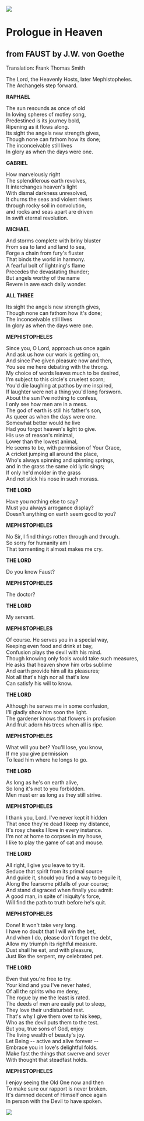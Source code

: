 ![](faust-mephisto.jpg)

# Prologue in Heaven

## from FAUST by J.W. von Goethe

Translation: Frank Thomas Smith

The Lord, the Heavenly Hosts, later Mephistopheles.\
The Archangels step forward.

**RAPHAEL**

The sun resounds as once of old\
In loving spheres of motley song,\
Predestined is its journey bold,\
Ripening as it flows along.\
Its sight the angels new strength gives,\
Though none can fathom how its done;\
The inconceivable still lives\
In glory as when the days were one.

**GABRIEL**

How marvelously right\
The splendiferous earth revolves,\
It interchanges heaven\'s light\
With dismal darkness unresolved,\
It churns the seas and violent rivers\
through rocky soil in convolution,\
and rocks and seas apart are driven\
In swift eternal revolution.

**MICHAEL**

And storms complete with briny bluster\
From sea to land and land to sea,\
Forge a chain from fury\'s fluster\
That binds the world in harmony.\
A fearful bolt of lightning\'s flame\
Precedes the devastating thunder;\
But angels worthy of the name\
Revere in awe each daily wonder.

**ALL THREE**

Its sight the angels new strength gives,\
Though none can fathom how it\'s done;\
The inconceivable still lives\
In glory as when the days were one.

**MEPHISTOPHELES**

Since you, O Lord, approach us once again\
And ask us how our work is getting on,\
And since I\'ve given pleasure now and then,\
You see me here debating with the throng.\
My choice of words leaves much to be desired,\
I\'m subject to this circle\'s cruelest scorn;\
You\'d die laughing at pathos by me inspired,\
If laughter were not a thing you\'d long forsworn.\
About the sun I\'ve nothing to confess,\
I only see how men are in a mess.\
The god of earth is still his father\'s son,\
As queer as when the days were one.\
Somewhat better would he live\
Had you forgot heaven\'s light to give.\
His use of reason\'s minimal,\
Lower than the lowest animal,\
He seems to be, with permission of Your Grace,\
A cricket jumping all around the place,\
Who\'s always spinning and spinning springs,\
and in the grass the same old lyric sings;\
If only he\'d molder in the grass\
And not stick his nose in such morass.

**THE LORD**

Have you nothing else to say?\
Must you always arrogance display?\
Doesn\'t anything on earth seem good to you?

**MEPHISTOPHELES**

No Sir, I find things rotten through and through.\
So sorry for humanity am I\
That tormenting it almost makes me cry.

**THE LORD**

Do you know Faust?

**MEPHISTOPHELES**

The doctor?

**THE LORD**

My servant.

**MEPHISTOPHELES**

Of course. He serves you in a special way,\
Keeping even food and drink at bay,\
Confusion plays the devil with his mind.\
Though knowing only fools would take such measures,\
He asks that heaven show him orbs sublime\
And earth provide him all its pleasures;\
Not all that\'s high nor all that\'s low\
Can satisfy his will to know.

**THE LORD**

Although he serves me in some confusion,\
I\'ll gladly show him soon the light.\
The gardener knows that flowers in profusion\
And fruit adorn his trees when all is ripe.

**MEPHISTOPHELES**

What will you bet? You\'ll lose, you know,\
If me you give permission\
To lead him where he longs to go.

**THE LORD**

As long as he\'s on earth alive,\
So long it\'s not to you forbidden.\
Men must err as long as they still strive.

**MEPHISTOPHELES**

I thank you, Lord. I\'ve never kept it hidden\
That once they\'re dead I keep my distance,\
It\'s rosy cheeks I love in every instance.\
I\'m not at home to corpses in my house,\
I like to play the game of cat and mouse.

**THE LORD**

All right, I give you leave to try it.\
Seduce that spirit from its primal source\
And guide it, should you find a way to beguile it,\
Along the fearsome pitfalls of your course;\
And stand disgraced when finally you admit:\
A good man, in spite of iniquity\'s force,\
Will find the path to truth before he\'s quit.

**MEPHISTOPHELES**

Done! It won\'t take very long.\
I have no doubt that I will win the bet,\
And when I do, please don\'t forget the debt,\
Allow my triumph its rightful measure.\
Dust shall he eat, and with pleasure,\
Just like the serpent, my celebrated pet.

**THE LORD**

Even that you\'re free to try.\
Your kind and you I\'ve never hated,\
Of all the spirits who me deny,\
The rogue by me the least is rated.\
The deeds of men are easily put to sleep,\
They love their undisturbéd rest.\
That\'s why I give them over to his keep,\
Who as the devil puts them to the test.\
But you, true sons of God, enjoy\
The living wealth of beauty\'s joy.\
Let Being \-- active and alive forever \--\
Embrace you in love\'s delightful folds.\
Make fast the things that swerve and sever\
With thought that steadfast holds.

**MEPHISTOPHELES**

I enjoy seeing the Old One now and then\
To make sure our rapport is never broken.\
It\'s damned decent of Himself once again\
In person with the Devil to have spoken.


![](faust-superman.jpg)

